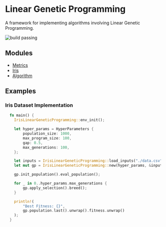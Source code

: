 # Linear Genetic Programming

A framework for implementing algorithms involving Linear Genetic Programming.

![build passing](https://github.com/urmzd/linear-genetic-programming/actions/workflows/develop.yml/badge.svg)

## Modules

-   [Metrics](src/metrics.rs)
-   [Iris](src/iris.rs)
-   [Algorithm](src/algorithm.rs)

## Examples

### Iris Dataset Implementation

```rust
  fn main() {
    IrisLinearGeneticProgramming::env_init();

    let hyper_params = HyperParameters {
        population_size: 1000,
        max_program_size: 100,
        gap: 0.5,
        max_generations: 100,
    };

    let inputs = IrisLinearGeneticProgramming::load_inputs("./data.csv");
    let mut gp = IrisLinearGeneticProgramming::new(hyper_params, &inputs);

    gp.init_population().eval_population();

    for _ in 0..hyper_params.max_generations {
        gp.apply_selection().breed();
    }

    println!(
        "Best Fitness: {}",
        gp.population.last().unwrap().fitness.unwrap()
    );
  }
```
